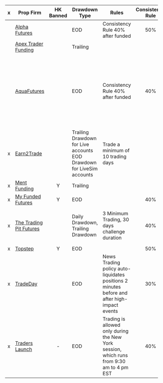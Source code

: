 |  x  | Prop Firm                                                 | HK Banned | Drawdown Type                                                              | Rules                                                                                       | Consistency Rule |     Profit Target     |          MLL          |                  Activation Fee                   |        Reset Fee        | Plans                                                                                       |
| :-: | --------------------------------------------------------- | :-------: | -------------------------------------------------------------------------- | ------------------------------------------------------------------------------------------- | :--------------: | :-------------------: | :-------------------: | :-----------------------------------------------: | :---------------------: | ------------------------------------------------------------------------------------------- |
|     | [Alpha Futures](https://alpha-futures.com/)               |           | EOD                                                                        | Consistency Rule 40% after funded                                                           |       50%        |        6% / 8%        |          4%           |                                                   |       $79 / $139        |                                                                                             |
|     | [Apex Trader Funding](https://apextraderfunding.com/)     |           | Trailing                                                                   |                                                                                             |                  |                       |                       |                                                   |                         |                                                                                             |
|     | [AquaFutures](https://www.aquafutures.io/)                |           | EOD                                                                        | Consistency Rule 40% after funded                                                           |       40%        |                       |                       |                        $0                         | $50 / $80 / $150 / $220 | 25k - $30/m <br> 50k - $50/m <br> 100k - $97/m <br> 150k - $142/m <br> 50% off Code: EASTER |
|  x  | [Earn2Trade](https://www.earn2trade.com/non-us)           |           | Trailing Drawdown for Live accounts <br> EOD Drawdown for LiveSim accounts | Trade a minimum of 10 trading days                                                          |                  |                       |                       |                                                   |                         | 25k - $60/m <br> 50k - $76/m <br> 100k - $140/m                                             |
|  x  | [Ment Funding](https://mentfunding.com/)                  |     Y     | Trailing                                                                   |                                                                                             |                  |                       |                       |                                                   |                         |                                                                                             |
|  x  | [My Funded Futures](https://myfundedfutures.com/)         |     Y     | EOD                                                                        |                                                                                             |       40%        |                       |                       |                                                   |                         |                                                                                             |
|  x  | [The Trading Pit Futures](https://www.thetradingpit.com/) |           | Daily Drawdown, Trailing Drawdown                                          | 3 Minimum Trading, 30 days challenge duration                                               |       40%        |                       |                       |                       $129                        |    $79 / $149 / $229    | 50k - $99/m <br> 100k - $189/m <br> 150k - $289/m                                           |
|  x  | [Topstep](https://www.topstep.com/)                       |     Y     | EOD                                                                        |                                                                                             |       50%        |                       |                       |                                                   |                         |                                                                                             |
|  x  | [TradeDay](https://www.tradeday.com/)                     |           | EOD                                                                        | News Trading policy auto-liquidates positions 2 minutes before and after high-impact events |       30%        | $3000 / $6000 / $9000 | $2000 / $3000 / $4000 | 50k - $99/m <br> 100k - $165/m <br> 150k - $225/m |                         |                                                                                             |
|  x  | [Traders Launch](https://www.traderslaunch.com/)          |     -     | EOD                                                                        | Trading is allowed only during the New York session, which runs from 9:30 am to 4 pm EST    |       40%        |                       |                       |                                                   |                         |                                                                                             |
